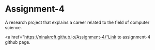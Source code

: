# Assignment-4
A research project that explains a career related to the field of computer science.

<a href="https://ninakroft.github.io/Assignment-4/"Link to assignment-4 github page.</a>
